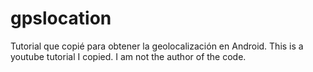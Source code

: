 # gpslocation
Tutorial que copié para obtener la geolocalización en Android.
This is a youtube tutorial I copied. I am not the author of the code.
